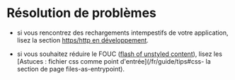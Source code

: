 # Résolution de problèmes

- si vous rencontrez des rechargements intempestifs de votre application, lisez la section [https/http en développement](/fr/guide/tips.html#https-http-en-developpement).

- si vous souhaitez réduire le FOUC ([flash of unstyled content](https://en.wikipedia.org/wiki/Flash_of_unstyled_content)), lisez les [Astuces : fichier css comme point d'entrée](/fr/guide/tips#css- la section de page files-as-entrypoint).

